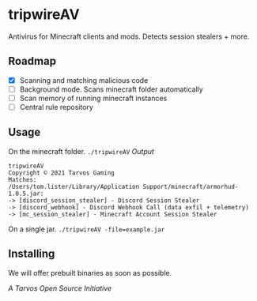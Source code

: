 # tripwireAV
Antivirus for Minecraft clients and mods. Detects session stealers + more.

## Roadmap
- [x] Scanning and matching malicious code
- [ ] Background mode. Scans minecraft folder automatically
- [ ] Scan memory of running minecraft instances
- [ ] Central rule repository

## Usage
On the minecraft folder.
```./tripwireAV```
*Output*
```
tripwireAV
Copyright © 2021 Tarvos Gaming
Matches:                                                                                                                                                                                     
/Users/tom.lister/Library/Application Support/minecraft/armorhud-1.0.5.jar:
-> [discord_session_stealer] - Discord Session Stealer
-> [discord_webhook] - Discord Webhook Call (data exfil + telemetry)
-> [mc_session_stealer] - Minecraft Account Session Stealer
```


On a single jar.
```./tripwireAV -file=example.jar```

## Installing
We will offer prebuilt binaries as soon as possible.

*A Tarvos Open Source Initiative*
